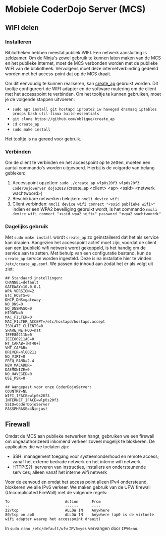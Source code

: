 # Mobiele CoderDojo Server (MCS)
## WIFI delen
### Installeren
Bibliotheken hebben meestal publiek WIFI. Een netwerk aansluiting is zeldzamer.
Om de Ninja's zowel gebruik te kunnen laten maken van de MCS en het publieke internet, 
moet de MCS verbonden worden met de publieke WIFI van de bibliotheek. Vervolgens moet deze internetverbinding
gedeeld worden met het access-point dat op de MCS draait.

Om dit eenvoudig te kunnen realiseren, kan [create_ap](https://github.com/oblique/create_ap) gebruikt worden. Dit tooltje
configureert de WIFI adapter en de software routering om de client met het accesspoint te verbinden.
Om het tooltje te kunnen gebruiken, moet je de volgende stappen uitvoeren:

 * `sudo apt install git hostapd iproute2 iw haveged dnsmasq iptables procps bash util-linux build-essentials`
 * `git clone https://github.com/oblique/create_ap`
 * `cd create_ap`
 * `sudo make install`

Het tooltje is nu gereed voor gebruik.
### Verbinden
Om de client te verbinden en het accesspoint op te zetten, moeten een aantal commando's worden uitgevoerd. Hierbij is de volgorde van belang gebleken:

 1. Accesspoint opzetten: `sudo ./create_ap wlp0s20f3 wlp0s20f3 CoderDojoServer dojo2018` (create_ap &lt;client> &lt;ap> &lt;ssid> &lt;netwerk wachtwoord>)
 2. Beschikbare netwerken bekijken: `nmcli device wifi`
 3. Client verbinden: `nmcli device wifi connect "<ssid publieke wifi>"` indien er een WPA2 beveiliging gebruikt wordt, is het commando `nmcli device wifi connect "<ssid wpa2 wifi>" password "<wpa2 wachtwoord>"`

### Dagelijks gebruik
Met `sudo make install` wordt `create_ap` zo geïnstalleerd dat het als service kan draaien. Aangezien het accesspoint actief moet zijn, voordat de client aan een (publiek) wifi netwerk wordt gekoppeld, is het handig om de service aan te zetten.
Met behulp van een configuratie bestand, kun de `create_ap` service worden ingesteld. Deze is na installatie hier te vinden: `/etc/create_ap.conf`. We passen de inhoud aan zodat het er als volgt uit ziet:
```
## Standaard instellingen:
CHANNEL=default
GATEWAY=10.0.0.1
WPA_VERSION=2
ETC_HOSTS=0
DHCP_DNS=gateway
NO_DNS=0
NO_DNSMASQ=0
HIDDEN=0
MAC_FILTER=0
MAC_FILTER_ACCEPT=/etc/hostapd/hostapd.accept
ISOLATE_CLIENTS=0
SHARE_METHOD=nat
IEEE80211N=0
IEEE80211AC=0
HT_CAPAB=[HT40+]
VHT_CAPAB=
DRIVER=nl80211
NO_VIRT=0
FREQ_BAND=2.4
NEW_MACADDR=
DAEMONIZE=0
NO_HAVEGED=0
USE_PSK=0

## Aangepast voor onze CoderDojoServer:
COUNTRY=NL
WIFI_IFACE=wlp0s20f3
INTERNET_IFACE=wlp0s20f3
SSID=CoderDojoServer
PASSPHRASE=4Ninjas!
```

## Firewall
Omdat de MCS aan publieke netwerken hangt, gebruiken we een firewall om ongeauthorizeerd inkomend verkeer zoveel mogelijk te blokkeren.
De applicaties die we toelaten zijn:

 * SSH: management toegang voor systeemonderhoud en remote access; vanaf het externe bedrade netwerk en het interne wifi netwerk
 * HTTP(S?): serveren van instructies, installers en ondersteunende services; alleen vanaf het interne wifi netwerk
 
Voor de eenvoud en omdat het access point alleen IPv4 ondersteund, blokkeren we alle IPv6 verkeer. We maken gebruik van de UFW firewall (Uncomplicated FireWall) met de volgende regels:

```
To                         Action      From
--                         ------      ----
22/tcp                     ALLOW IN    Anywhere                  
80/tcp on ap0              ALLOW IN    Anywhere (ap0 is de virtuele wifi adapter waarop het accesspoint draait)
```
In `sudo nano /etc/default/ufw` `IPV6=yes` vervangen door `IPV6=no`.
